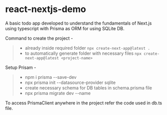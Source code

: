 # react-nextjs-demo

A basic todo app developed to understand the fundamentals of Next.js using typescript with Prisma as ORM for using SQLite DB.

Command to create the project - 
  > * already inside required folder `npx create-next-app@latest .`
  > * to automatically generate folder with necessary files `npx create-next-app@latest <project-name>`
  
Setup Prisam - 
  > * npm i prisma --save-dev
  > * npx prisma init --datasource-provider sqlite
  > * create necessary schema for DB tables in  schema.prisma file
  > * npx prisma migrate dev --name <db-name>

To access PrismaClient anywhere in the project refer the code used in db.ts file.
